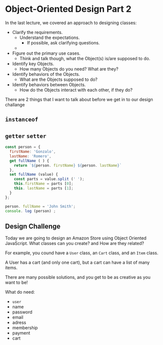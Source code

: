 # Object-Oriented Design Part 2

In the last lecture, we covered an approach to designing classes: 

* Clarify the requirements.
    * Understand the expectations.
        * If possible, ask clarifying questions.
    * 
* Figure out the primary use cases.
    * Think and talk though, what the Object(s) is/are supposed to do. 
* Identify key Objects.
    * How many Objects do you need? What are they? 
* Identify behaviors of the Objects.
    * What are the Objects supposed to do?
* Identify behaviors between Objects.
    * How do the Objects interact with each other, if they do?

There are 2 things that I want to talk about before we get in to our design challange

## `instanceof`

## `getter` `setter`
```js
const person = {
  firstName: 'Gonzalo',  
  lastName: 'Romero',
  get fullName ( ) {
    return `${person. firstName} ${person. lastName}`
  },
  set fullName (value) {
    const parts = value.split (' ');
    this.firstName = parts [0];
    this. lastName = parts [1];
  }
};

person. fullName = 'John Smith';
console. log (person) ;
```
## Design Challenge 

Today we are going to design an Amazon Store using Object Oriented JavaScript. What classes can you create? and How are they related?

For example, you cound have a `User` class, an `Cart` class, and an `Item` class.

A User has a cart (and only one cart), but a cart can have a list of many items.

There are many possible solutions, and you get to be as creative as you want to be!


What do need: 
* `user`
 * name
 * password
 * email
 * adress
 * membership
 * payment
 * cart
